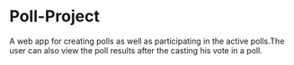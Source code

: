 # Poll-Project
A web app for creating polls as well as participating in the active polls.The user can also view the poll results after the casting his vote in a poll.
